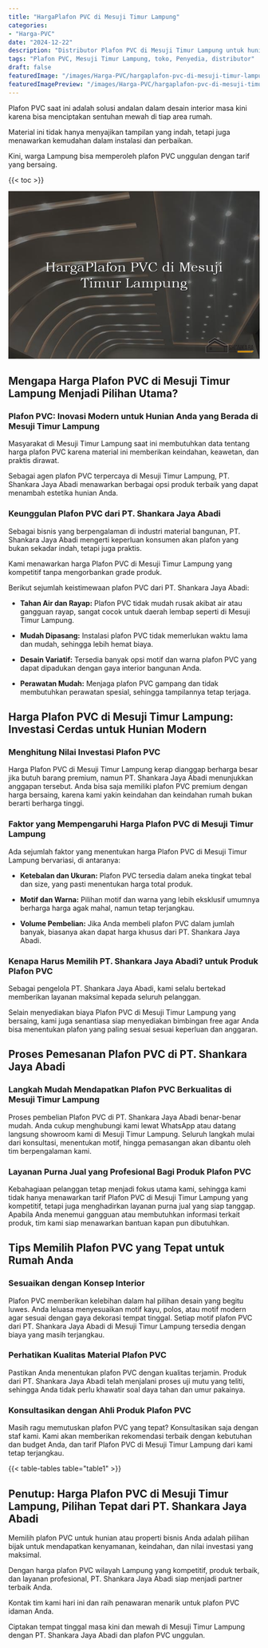 ```yaml
---
title: "HargaPlafon PVC di Mesuji Timur Lampung"
categories:
- "Harga-PVC"
date: "2024-12-22"
description: "Distributor Plafon PVC di Mesuji Timur Lampung untuk hunian, perkantoran, serta ritel. Material unggulan, beragam motif, pilihan warna elegan, beserta jasa instalasi ditangani oleh teknisi profesional dan garansi resmi!|Servis distribusi Plafon PVC di Mesuji Timur Lampung untuk kebutuhan rumah, kantor, atau toko, dengan panel terbaik dan penempatan oleh tim ahli dan kepastian resmi.|Alternatif Plafon PVC di Mesuji Timur Lampung yang terbukti untuk rumah, kantor, dan gerai, bersama material berkualitas dan instalasi dikerjakan oleh tim profesional dan garansi resmi.|Penjualan Plafon PVC di Mesuji Timur Lampung untuk tempat tinggal, kantor, dan gerai, dengan produk terbaik dan pemasangan oleh tenaga ahli berpengalaman, dilengkapi dengan jaminan resmi.}"
tags: "Plafon PVC, Mesuji Timur Lampung, toko, Penyedia, distributor"
draft: false
featuredImage: "/images/Harga-PVC/hargaplafon-pvc-di-mesuji-timur-lampung.png"
featuredImagePreview: "/images/Harga-PVC/hargaplafon-pvc-di-mesuji-timur-lampung.png"
---
```


Plafon PVC saat ini adalah solusi andalan dalam desain interior masa kini karena bisa menciptakan sentuhan mewah di tiap area rumah.

Material ini tidak hanya menyajikan tampilan yang indah, tetapi juga menawarkan kemudahan dalam instalasi dan perbaikan.

Kini, warga Lampung bisa memperoleh plafon PVC unggulan dengan tarif yang bersaing.

{{< toc >}}

![HargaPlafon PVC di Mesuji Timur Lampung](/images/Harga-PVC/HargaPlafon-PVC-di-Mesuji-Timur-Lampung.png)

## Mengapa Harga Plafon PVC di Mesuji Timur Lampung Menjadi Pilihan Utama?

### Plafon PVC: Inovasi Modern untuk Hunian Anda yang Berada di Mesuji Timur Lampung

Masyarakat di Mesuji Timur Lampung saat ini membutuhkan data tentang harga plafon PVC karena material ini memberikan keindahan, keawetan, dan praktis dirawat.

Sebagai agen plafon PVC terpercaya di Mesuji Timur Lampung, PT. Shankara Jaya Abadi menawarkan berbagai opsi produk terbaik yang dapat menambah estetika hunian Anda.

### Keunggulan Plafon PVC dari PT. Shankara Jaya Abadi

Sebagai bisnis yang berpengalaman di industri material bangunan, PT. Shankara Jaya Abadi mengerti keperluan konsumen akan plafon yang bukan sekadar indah, tetapi juga praktis.

Kami menawarkan harga Plafon PVC di Mesuji Timur Lampung yang kompetitif tanpa mengorbankan grade produk.

Berikut sejumlah keistimewaan plafon PVC dari PT. Shankara Jaya Abadi:

- **Tahan Air dan Rayap:** Plafon PVC tidak mudah rusak akibat air atau gangguan rayap, sangat cocok untuk daerah lembap seperti di Mesuji Timur Lampung.

- **Mudah Dipasang:** Instalasi plafon PVC tidak memerlukan waktu lama dan mudah, sehingga lebih hemat biaya.

- **Desain Variatif:** Tersedia banyak opsi motif dan warna plafon PVC yang dapat dipadukan dengan gaya interior bangunan Anda.

- **Perawatan Mudah:** Menjaga plafon PVC gampang dan tidak membutuhkan perawatan spesial, sehingga tampilannya tetap terjaga.

## Harga Plafon PVC di Mesuji Timur Lampung: Investasi Cerdas untuk Hunian Modern

### Menghitung Nilai Investasi Plafon PVC

Harga Plafon PVC di Mesuji Timur Lampung kerap dianggap berharga besar jika butuh barang premium, namun PT. Shankara Jaya Abadi menunjukkan anggapan tersebut. Anda bisa saja memiliki plafon PVC premium dengan harga bersaing, karena kami yakin keindahan dan keindahan rumah bukan berarti berharga tinggi.

### Faktor yang Mempengaruhi Harga Plafon PVC di Mesuji Timur Lampung

Ada sejumlah faktor yang menentukan harga Plafon PVC di Mesuji Timur Lampung bervariasi, di antaranya:

- **Ketebalan dan Ukuran:** Plafon PVC tersedia dalam aneka tingkat tebal dan size, yang pasti menentukan harga total produk.

- **Motif dan Warna:** Pilihan motif dan warna yang lebih eksklusif umumnya berharga harga agak mahal, namun tetap terjangkau.

- **Volume Pembelian:** Jika Anda membeli plafon PVC dalam jumlah banyak, biasanya akan dapat harga khusus dari PT. Shankara Jaya Abadi.

### Kenapa Harus Memilih PT. Shankara Jaya Abadi? untuk Produk Plafon PVC

Sebagai pengelola PT. Shankara Jaya Abadi, kami selalu bertekad memberikan layanan maksimal kepada seluruh pelanggan.

Selain menyediakan biaya Plafon PVC di Mesuji Timur Lampung yang bersaing, kami juga senantiasa siap menyediakan bimbingan free agar Anda bisa menentukan plafon yang paling sesuai sesuai keperluan dan anggaran.

## Proses Pemesanan Plafon PVC di PT. Shankara Jaya Abadi

### Langkah Mudah Mendapatkan Plafon PVC Berkualitas di Mesuji Timur Lampung

Proses pembelian Plafon PVC di PT. Shankara Jaya Abadi benar-benar mudah. Anda cukup menghubungi kami lewat WhatsApp atau datang langsung showroom kami di Mesuji Timur Lampung. Seluruh langkah mulai dari konsultasi, menentukan motif, hingga pemasangan akan dibantu oleh tim berpengalaman kami.

### Layanan Purna Jual yang Profesional Bagi Produk Plafon PVC

Kebahagiaan pelanggan tetap menjadi fokus utama kami, sehingga kami tidak hanya menawarkan tarif Plafon PVC di Mesuji Timur Lampung yang kompetitif, tetapi juga menghadirkan layanan purna jual yang siap tanggap. Apabila Anda menemui gangguan atau membutuhkan informasi terkait produk, tim kami siap menawarkan bantuan kapan pun dibutuhkan.

## Tips Memilih Plafon PVC yang Tepat untuk Rumah Anda

### Sesuaikan dengan Konsep Interior

Plafon PVC memberikan kelebihan dalam hal pilihan desain yang begitu luwes. Anda leluasa menyesuaikan motif kayu, polos, atau motif modern agar sesuai dengan gaya dekorasi tempat tinggal. Setiap motif plafon PVC dari PT. Shankara Jaya Abadi di Mesuji Timur Lampung tersedia dengan biaya yang masih terjangkau.

### Perhatikan Kualitas Material Plafon PVC

Pastikan Anda menentukan plafon PVC dengan kualitas terjamin. Produk dari PT. Shankara Jaya Abadi telah menjalani proses uji mutu yang teliti, sehingga Anda tidak perlu khawatir soal daya tahan dan umur pakainya.

### Konsultasikan dengan Ahli Produk Plafon PVC

Masih ragu memutuskan plafon PVC yang tepat? Konsultasikan saja dengan staf kami. Kami akan memberikan rekomendasi terbaik dengan kebutuhan dan budget Anda, dan tarif Plafon PVC di Mesuji Timur Lampung dari kami tetap terjangkau.

{{< table-tables table="table1" >}}

## Penutup: Harga Plafon PVC di Mesuji Timur Lampung, Pilihan Tepat dari PT. Shankara Jaya Abadi

Memilih plafon PVC untuk hunian atau properti bisnis Anda adalah pilihan bijak untuk mendapatkan kenyamanan, keindahan, dan nilai investasi yang maksimal.

Dengan harga plafon PVC wilayah Lampung yang kompetitif, produk terbaik, dan layanan profesional, PT. Shankara Jaya Abadi siap menjadi partner terbaik Anda.

Kontak tim kami hari ini dan raih penawaran menarik untuk plafon PVC idaman Anda.

Ciptakan tempat tinggal masa kini dan mewah di Mesuji Timur Lampung dengan PT. Shankara Jaya Abadi dan plafon PVC unggulan.
